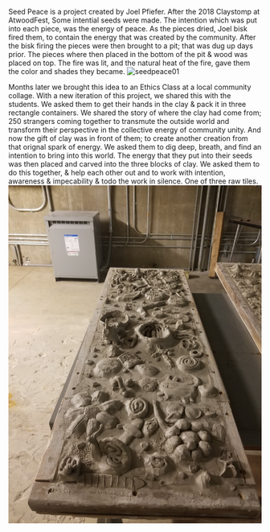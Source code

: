 Seed Peace is a project created by Joel Pfiefer. After the 2018 Claystomp at AtwoodFest, Some intential seeds were made. The intention which was put into each piece, was the energy of peace. As the pieces dried, Joel bisk fired them, to contain the energy that was created by the community. After the bisk firing the pieces were then brought to a pit; that was dug up days prior. The pieces where then placed in the bottom of the pit & wood was placed on top. The fire was lit, and the natural heat of the fire, gave them the color and shades they became.
![seedpeace01](../../../var/media/seedpeace01.jpg?raw=true "seedpeace01")

Months later we brought this idea to an Ethics Class at a local community collage. With a new iteration of this project, we shared this with the students. We asked them to get their hands in the clay & pack it in three rectangle containers. We shared the story of where the clay had come from; 250 strangers coming together to transmute the outside world and transform their perspective in the collective energy of community unity. And now the gift of clay was in front of them; to create another creation from that orignal spark of energy. We asked them to dig deep, breath, and find an intention to bring into this world. The energy that they put into their seeds was then placed and carved into the three blocks of clay. We asked them to do this together, & help each other out and to work with intention, awareness & impecability & todo the work in silence. One of three raw tiles.
![seedpeace02](../../../var/media/seedpeace02.jpg?raw=true "seedpeace02")
